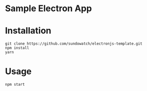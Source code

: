 # Sample Electron App

# Installation

```
git clone https://github.com/sundowatch/electronjs-template.git
npm install
yarn
```

# Usage
```
npm start
```

